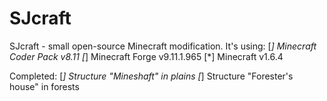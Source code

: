 SJcraft
=======
SJcraft - small open-source Minecraft modification. 
It's using:
[*] Minecraft Coder Pack v8.11
[*] Minecraft Forge v9.11.1.965
[*] Minecraft v1.6.4

Completed:
[*] Structure "Mineshaft" in plains
[*] Structure "Forester's house" in forests
